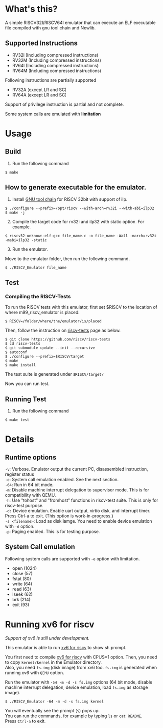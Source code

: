 # What's this?

A simple RISCV32I/RISCV64I emulator that can execute an ELF executable file compiled with gnu tool chain and Newlib.

## Supported Instructions

- RV32I (Including compressed instructions)
- RV32M (Including compressed instructions)
- RV64I (Including compressed instructions)
- RV64M (Including compressed instructions)

Following instructions are partially supported
- RV32A (except LR and SC)
- RV64A (except LR and SC)

Support of privilege instruction is partial and not complete.

Some system calls are emulated with **limitation** 

# Usage

## Build

1. Run the following command

```
$ make 
```

## How to generate executable for the emulator.

1. Install [GNU tool chain](https://github.com/riscv/riscv-gnu-toolchain) for RISCV 32bit with support of ilp.

```
$ ./configure --prefix=/opt/riscv --with-arch=rv32i --with-abi=ilp32
$ make -j
```

2. Compile the target code for rv32i and ilp32 with static option. For example.

```
$ riscv32-unknown-elf-gcc file_name.c -o file_name -Wall -march=rv32i -mabi=ilp32 -static
```

3. Run the emulator.

Move to the emulator folder, then run the following command.

```
$ ./RISCV_Emulator file_name
```

## Test

### Compiling the RISCV-Tests

To run the RISCV tests with this emulator, first set $RISCV to the location of where m99_riscv_emulator is placed.

```
$ RISCV=/folder/where/the/emulator/is/placed
```

Then, follow the instruction on [riscv-tests](https://github.com/riscv/riscv-tests) page as below.

```
$ git clone https://github.com/riscv/riscv-tests
$ cd riscv-tests
$ git submodule update --init --recursive
$ autoconf
$ ./configure --prefix=$RISCV/target
$ make
$ make install
```

The test suite is generated under `$RISCV/target/`

Now you can run test.

## Running Test

1. Run the following command
```
$ make test
```

# Details 

## Runtime options

`-v`: Verbose. Emulator output the current PC, disassembled instruction, register status  
`-e`: System call emulation enabled. See the next section.  
`-64`: Run in 64  bit mode.  
`-m`: Disable machine interrupt delegation to supervisor mode. This is for compatibility with QEMU.  
`-h`: Use "tohost" and "fromhost" functions in riscv-test suite. This is only for riscv-test purpose.  
`-d:` Device emulation. Enable uart output, virtio disk, and interrupt timer. Press Ctrl-a to exit. (This option is work-in-progress.)  
`-s <filename>`: Load <filename> as disk iamge. You need to enable device emulation with `-d` option.  
`-p`: Paging enabled. This is for testing purpose.  

## System Call emulation

Following system calls are supported with `-e` option with limitation.

- open (1024)
- close (57)
- fstat (80)
- write (64)
- read (63)
- lseek (62)
- brk (214)
- exit (93)

# Running xv6 for riscv

_Support of xv6 is still under development._

This emulator is able to run [xv6 for riscv](https://github.com/mit-pdos/xv6-riscv) to show sh prompt. 

You first need to compile [xv6 for riscv](https://github.com/mit-pdos/xv6-riscv) with CPUS=1 option. 
Then, you need to copy `kernel/kernel` in the Emulator directory.   
Also, you need `fs.img` (disk image) from xv6 too. `fs.img` is generated when running xv6 with `QEMU` option. 

Run the emulator with `-64 -m -d -s fs.img` options (64 bit mode, disable machine interrupt delegation, device emulation, load `fs.img` as storage image).

```
$ ./RISCV_Emulator -64 -m -d -s fs.img kernel
```

You will eventually see the prompt (`$`) pops up.  
You can run the commands, for example by typing `ls` or `cat README`.  
Press `Ctrl-a` to exit.